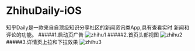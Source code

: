 # ZhihuDaily-iOS
知乎Daily是⼀款来⾃自顶级知识分享社区的新闻资讯类App,具有查看实时 新闻和评论的功能。
#####1.启动页广告
![zhihu1](https://github.com/oahgnehzoul/ZhihuDaily-iOS/blob/dev/zhihu1.gif)
#####2.首页头部视图
![zhihu2](https://github.com/oahgnehzoul/ZhihuDaily-iOS/blob/dev/zhihu2.gif)
#####3.详情页上拉和下拉效果
![zhihu3](https://github.com/oahgnehzoul/ZhihuDaily-iOS/blob/dev/zhihu3.gif)



